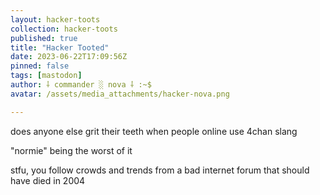 ```yaml
---
layout: hacker-toots
collection: hacker-toots
published: true
title: "Hacker Tooted"
date: 2023-06-22T17:09:56Z
pinned: false
tags: [mastodon]
author: ⸸ commander ░ nova ⸸ :~$
avatar: /assets/media_attachments/hacker-nova.png

---
```


<p>does anyone else grit their teeth when people online use 4chan slang</p><p>&quot;normie&quot; being the worst of it</p><p>stfu, you follow crowds and trends from a bad internet forum that should have died in 2004</p>


